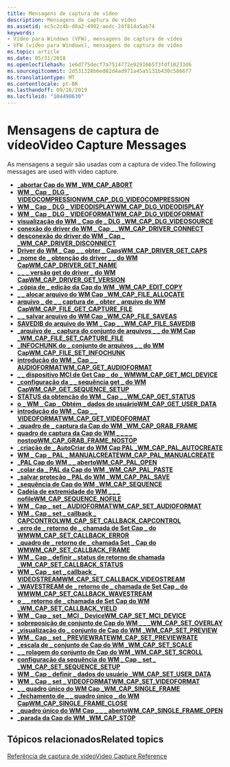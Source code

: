 ```yaml
---
title: Mensagens de captura de vídeo
description: Mensagens de captura de vídeo
ms.assetid: ec5c2c4b-d0a2-4982-aedc-24f814a5ab74
keywords:
- Vídeo para Windows (VFW), mensagens de captura de vídeo
- VFW (vídeo para Windows), mensagens de captura de vídeo
ms.topic: article
ms.date: 05/31/2018
ms.openlocfilehash: 1e6d775decf7a7514772e9291665f3fdf10233d6
ms.sourcegitcommit: 2d531328b6ed82d4ad971a45a5131b430c5866f7
ms.translationtype: MT
ms.contentlocale: pt-BR
ms.lasthandoff: 09/16/2019
ms.locfileid: "104498630"
---
```

# <a name="video-capture-messages"></a><span data-ttu-id="26f10-105">Mensagens de captura de vídeo</span><span class="sxs-lookup"><span data-stu-id="26f10-105">Video Capture Messages</span></span>

<span data-ttu-id="26f10-106">As mensagens a seguir são usadas com a captura de vídeo.</span><span class="sxs-lookup"><span data-stu-id="26f10-106">The following messages are used with video capture.</span></span>

-   [<span data-ttu-id="26f10-107">**\_abortar Cap do WM \_**</span><span class="sxs-lookup"><span data-stu-id="26f10-107">**WM\_CAP\_ABORT**</span></span>](wm-cap-abort.md)
-   [<span data-ttu-id="26f10-108">**WM \_ Cap \_ DLG \_ VIDEOCOMPRESSION**</span><span class="sxs-lookup"><span data-stu-id="26f10-108">**WM\_CAP\_DLG\_VIDEOCOMPRESSION**</span></span>](wm-cap-dlg-videocompression.md)
-   [<span data-ttu-id="26f10-109">**WM \_ Cap \_ DLG \_ VIDEODISPLAY**</span><span class="sxs-lookup"><span data-stu-id="26f10-109">**WM\_CAP\_DLG\_VIDEODISPLAY**</span></span>](wm-cap-dlg-videodisplay.md)
-   [<span data-ttu-id="26f10-110">**WM \_ Cap \_ DLG \_ VIDEOFORMAT**</span><span class="sxs-lookup"><span data-stu-id="26f10-110">**WM\_CAP\_DLG\_VIDEOFORMAT**</span></span>](wm-cap-dlg-videoformat.md)
-   [<span data-ttu-id="26f10-111">**visualização do WM \_ Cap de \_ DLG \_**</span><span class="sxs-lookup"><span data-stu-id="26f10-111">**WM\_CAP\_DLG\_VIDEOSOURCE**</span></span>](wm-cap-dlg-videosource.md)
-   [<span data-ttu-id="26f10-112">**conexão do driver do WM \_ Cap \_ \_**</span><span class="sxs-lookup"><span data-stu-id="26f10-112">**WM\_CAP\_DRIVER\_CONNECT**</span></span>](wm-cap-driver-connect.md)
-   [<span data-ttu-id="26f10-113">**desconexão do driver do WM \_ Cap \_ \_**</span><span class="sxs-lookup"><span data-stu-id="26f10-113">**WM\_CAP\_DRIVER\_DISCONNECT**</span></span>](wm-cap-driver-disconnect.md)
-   [<span data-ttu-id="26f10-114">**Driver do WM \_ Cap \_ \_ obter \_ Caps**</span><span class="sxs-lookup"><span data-stu-id="26f10-114">**WM\_CAP\_DRIVER\_GET\_CAPS**</span></span>](wm-cap-driver-get-caps.md)
-   [<span data-ttu-id="26f10-115">**\_nome de \_ obtenção do driver \_ \_ do WM Cap**</span><span class="sxs-lookup"><span data-stu-id="26f10-115">**WM\_CAP\_DRIVER\_GET\_NAME**</span></span>](wm-cap-driver-get-name.md)
-   [<span data-ttu-id="26f10-116">**\_ \_ \_ versão get do driver \_ do WM Cap**</span><span class="sxs-lookup"><span data-stu-id="26f10-116">**WM\_CAP\_DRIVER\_GET\_VERSION**</span></span>](wm-cap-driver-get-version.md)
-   [<span data-ttu-id="26f10-117">**\_cópia de \_ edição da Cap do WM \_**</span><span class="sxs-lookup"><span data-stu-id="26f10-117">**WM\_CAP\_EDIT\_COPY**</span></span>](wm-cap-edit-copy.md)
-   [<span data-ttu-id="26f10-118">**\_ \_ alocar arquivo do WM Cap \_**</span><span class="sxs-lookup"><span data-stu-id="26f10-118">**WM\_CAP\_FILE\_ALLOCATE**</span></span>](wm-cap-file-allocate.md)
-   [<span data-ttu-id="26f10-119">**arquivo \_ de \_ \_ captura de \_ obter \_ arquivo do WM Cap**</span><span class="sxs-lookup"><span data-stu-id="26f10-119">**WM\_CAP\_FILE\_GET\_CAPTURE\_FILE**</span></span>](wm-cap-file-get-capture-file.md)
-   [<span data-ttu-id="26f10-120">**\_ \_ salvar arquivo do WM Cap \_**</span><span class="sxs-lookup"><span data-stu-id="26f10-120">**WM\_CAP\_FILE\_SAVEAS**</span></span>](wm-cap-file-saveas.md)
-   [<span data-ttu-id="26f10-121">**SAVEDIB do arquivo do WM \_ Cap \_ \_**</span><span class="sxs-lookup"><span data-stu-id="26f10-121">**WM\_CAP\_FILE\_SAVEDIB**</span></span>](wm-cap-file-savedib.md)
-   [<span data-ttu-id="26f10-122">**\_arquivo de \_ captura do conjunto de arquivos \_ \_ do WM Cap \_**</span><span class="sxs-lookup"><span data-stu-id="26f10-122">**WM\_CAP\_FILE\_SET\_CAPTURE\_FILE**</span></span>](wm-cap-file-set-capture-file.md)
-   [<span data-ttu-id="26f10-123">**\_INFOCHUNK do \_ conjunto de arquivos \_ \_ do WM Cap**</span><span class="sxs-lookup"><span data-stu-id="26f10-123">**WM\_CAP\_FILE\_SET\_INFOCHUNK**</span></span>](wm-cap-file-set-infochunk.md)
-   [<span data-ttu-id="26f10-124">**introdução do WM \_ Cap \_ \_ AUDIOFORMAT**</span><span class="sxs-lookup"><span data-stu-id="26f10-124">**WM\_CAP\_GET\_AUDIOFORMAT**</span></span>](wm-cap-get-audioformat.md)
-   [<span data-ttu-id="26f10-125">**\_ \_ dispositivo MCI de Get Cap \_ do \_ WM**</span><span class="sxs-lookup"><span data-stu-id="26f10-125">**WM\_CAP\_GET\_MCI\_DEVICE**</span></span>](wm-cap-get-mci-device.md)
-   [<span data-ttu-id="26f10-126">**\_configuração da \_ \_ sequência get \_ do WM Cap**</span><span class="sxs-lookup"><span data-stu-id="26f10-126">**WM\_CAP\_GET\_SEQUENCE\_SETUP**</span></span>](wm-cap-get-sequence-setup.md)
-   [<span data-ttu-id="26f10-127">**STATUS da obtenção do WM \_ Cap \_ \_**</span><span class="sxs-lookup"><span data-stu-id="26f10-127">**WM\_CAP\_GET\_STATUS**</span></span>](wm-cap-get-status.md)
-   [<span data-ttu-id="26f10-128">**o \_ WM \_ Cap \_ Obtém \_ dados do usuário**</span><span class="sxs-lookup"><span data-stu-id="26f10-128">**WM\_CAP\_GET\_USER\_DATA**</span></span>](wm-cap-get-user-data.md)
-   [<span data-ttu-id="26f10-129">**introdução do WM \_ Cap \_ \_ VIDEOFORMAT**</span><span class="sxs-lookup"><span data-stu-id="26f10-129">**WM\_CAP\_GET\_VIDEOFORMAT**</span></span>](wm-cap-get-videoformat.md)
-   [<span data-ttu-id="26f10-130">**\_quadro de \_ captura da Cap do WM \_**</span><span class="sxs-lookup"><span data-stu-id="26f10-130">**WM\_CAP\_GRAB\_FRAME**</span></span>](wm-cap-grab-frame.md)
-   [<span data-ttu-id="26f10-131">**quadro de captura da Cap do WM \_ \_ \_ \_ nostop**</span><span class="sxs-lookup"><span data-stu-id="26f10-131">**WM\_CAP\_GRAB\_FRAME\_NOSTOP**</span></span>](wm-cap-grab-frame-nostop.md)
-   [<span data-ttu-id="26f10-132">**\_criação de \_ AutoCriar do WM Cap PAL \_**</span><span class="sxs-lookup"><span data-stu-id="26f10-132">**WM\_CAP\_PAL\_AUTOCREATE**</span></span>](wm-cap-pal-autocreate.md)
-   [<span data-ttu-id="26f10-133">**WM \_ Cap \_ PAL \_ MANUALCREATE**</span><span class="sxs-lookup"><span data-stu-id="26f10-133">**WM\_CAP\_PAL\_MANUALCREATE**</span></span>](wm-cap-pal-manualcreate.md)
-   [<span data-ttu-id="26f10-134">**\_PAL Cap do WM \_ \_ aberto**</span><span class="sxs-lookup"><span data-stu-id="26f10-134">**WM\_CAP\_PAL\_OPEN**</span></span>](wm-cap-pal-open.md)
-   [<span data-ttu-id="26f10-135">**\_colar da \_ PAL da Cap do WM \_**</span><span class="sxs-lookup"><span data-stu-id="26f10-135">**WM\_CAP\_PAL\_PASTE**</span></span>](wm-cap-pal-paste.md)
-   [<span data-ttu-id="26f10-136">**\_salvar proteção \_ PAL do WM \_**</span><span class="sxs-lookup"><span data-stu-id="26f10-136">**WM\_CAP\_PAL\_SAVE**</span></span>](wm-cap-pal-save.md)
-   [<span data-ttu-id="26f10-137">**\_sequência de Cap do WM \_**</span><span class="sxs-lookup"><span data-stu-id="26f10-137">**WM\_CAP\_SEQUENCE**</span></span>](wm-cap-sequence.md)
-   [<span data-ttu-id="26f10-138">**Cadeia de extremidade do WM \_ \_ \_ nofile**</span><span class="sxs-lookup"><span data-stu-id="26f10-138">**WM\_CAP\_SEQUENCE\_NOFILE**</span></span>](wm-cap-sequence-nofile.md)
-   [<span data-ttu-id="26f10-139">**WM \_ Cap \_ set \_ AUDIOFORMAT**</span><span class="sxs-lookup"><span data-stu-id="26f10-139">**WM\_CAP\_SET\_AUDIOFORMAT**</span></span>](wm-cap-set-audioformat.md)
-   [<span data-ttu-id="26f10-140">**WM \_ Cap \_ set \_ callback \_ CAPCONTROL**</span><span class="sxs-lookup"><span data-stu-id="26f10-140">**WM\_CAP\_SET\_CALLBACK\_CAPCONTROL**</span></span>](wm-cap-set-callback-capcontrol.md)
-   [<span data-ttu-id="26f10-141">**\_erro de \_ retorno de \_ chamada de Set Cap \_ do WM**</span><span class="sxs-lookup"><span data-stu-id="26f10-141">**WM\_CAP\_SET\_CALLBACK\_ERROR**</span></span>](wm-cap-set-callback-error.md)
-   [<span data-ttu-id="26f10-142">**\_quadro de \_ retorno de \_ chamada Set \_ Cap do WM**</span><span class="sxs-lookup"><span data-stu-id="26f10-142">**WM\_CAP\_SET\_CALLBACK\_FRAME**</span></span>](wm-cap-set-callback-frame.md)
-   [<span data-ttu-id="26f10-143">**WM \_ Cap \_ definir \_ status de retorno de chamada \_**</span><span class="sxs-lookup"><span data-stu-id="26f10-143">**WM\_CAP\_SET\_CALLBACK\_STATUS**</span></span>](wm-cap-set-callback-status.md)
-   [<span data-ttu-id="26f10-144">**WM \_ Cap \_ set \_ callback \_ VIDEOSTREAM**</span><span class="sxs-lookup"><span data-stu-id="26f10-144">**WM\_CAP\_SET\_CALLBACK\_VIDEOSTREAM**</span></span>](wm-cap-set-callback-videostream.md)
-   [<span data-ttu-id="26f10-145">**\_WAVESTREAM de \_ retorno de \_ chamada de Set Cap \_ do WM**</span><span class="sxs-lookup"><span data-stu-id="26f10-145">**WM\_CAP\_SET\_CALLBACK\_WAVESTREAM**</span></span>](wm-cap-set-callback-wavestream.md)
-   [<span data-ttu-id="26f10-146">**o \_ \_ retorno de \_ chamada de Set Cap do WM \_**</span><span class="sxs-lookup"><span data-stu-id="26f10-146">**WM\_CAP\_SET\_CALLBACK\_YIELD**</span></span>](wm-cap-set-callback-yield.md)
-   [<span data-ttu-id="26f10-147">**WM \_ Cap \_ set \_ MCI \_ Device**</span><span class="sxs-lookup"><span data-stu-id="26f10-147">**WM\_CAP\_SET\_MCI\_DEVICE**</span></span>](wm-cap-set-mci-device.md)
-   [<span data-ttu-id="26f10-148">**sobreposição de conjunto de Cap do WM \_ \_ \_**</span><span class="sxs-lookup"><span data-stu-id="26f10-148">**WM\_CAP\_SET\_OVERLAY**</span></span>](wm-cap-set-overlay.md)
-   [<span data-ttu-id="26f10-149">**\_visualização do \_ conjunto de Cap do WM \_**</span><span class="sxs-lookup"><span data-stu-id="26f10-149">**WM\_CAP\_SET\_PREVIEW**</span></span>](wm-cap-set-preview.md)
-   [<span data-ttu-id="26f10-150">**WM \_ Cap \_ set \_ PREVIEWRATE**</span><span class="sxs-lookup"><span data-stu-id="26f10-150">**WM\_CAP\_SET\_PREVIEWRATE**</span></span>](wm-cap-set-previewrate.md)
-   [<span data-ttu-id="26f10-151">**\_escala de \_ conjunto de Cap do WM \_**</span><span class="sxs-lookup"><span data-stu-id="26f10-151">**WM\_CAP\_SET\_SCALE**</span></span>](wm-cap-set-scale.md)
-   [<span data-ttu-id="26f10-152">**\_ \_ rolagem do conjunto de Cap do WM \_**</span><span class="sxs-lookup"><span data-stu-id="26f10-152">**WM\_CAP\_SET\_SCROLL**</span></span>](wm-cap-set-scroll.md)
-   [<span data-ttu-id="26f10-153">**configuração da sequência do WM \_ Cap \_ set \_ \_**</span><span class="sxs-lookup"><span data-stu-id="26f10-153">**WM\_CAP\_SET\_SEQUENCE\_SETUP**</span></span>](wm-cap-set-sequence-setup.md)
-   [<span data-ttu-id="26f10-154">**WM \_ Cap \_ definir \_ dados do usuário \_**</span><span class="sxs-lookup"><span data-stu-id="26f10-154">**WM\_CAP\_SET\_USER\_DATA**</span></span>](wm-cap-set-user-data.md)
-   [<span data-ttu-id="26f10-155">**WM \_ Cap \_ set \_ VIDEOFORMAT**</span><span class="sxs-lookup"><span data-stu-id="26f10-155">**WM\_CAP\_SET\_VIDEOFORMAT**</span></span>](wm-cap-set-videoformat.md)
-   [<span data-ttu-id="26f10-156">**\_ \_ quadro único do WM Cap \_**</span><span class="sxs-lookup"><span data-stu-id="26f10-156">**WM\_CAP\_SINGLE\_FRAME**</span></span>](wm-cap-single-frame.md)
-   [<span data-ttu-id="26f10-157">**\_fechamento de \_ \_ quadro único \_ do WM Cap**</span><span class="sxs-lookup"><span data-stu-id="26f10-157">**WM\_CAP\_SINGLE\_FRAME\_CLOSE**</span></span>](wm-cap-single-frame-close.md)
-   [<span data-ttu-id="26f10-158">**\_quadro único do WM Cap \_ \_ \_ aberto**</span><span class="sxs-lookup"><span data-stu-id="26f10-158">**WM\_CAP\_SINGLE\_FRAME\_OPEN**</span></span>](wm-cap-single-frame-open.md)
-   [<span data-ttu-id="26f10-159">**\_parada da Cap do WM \_**</span><span class="sxs-lookup"><span data-stu-id="26f10-159">**WM\_CAP\_STOP**</span></span>](wm-cap-stop.md)

## <a name="related-topics"></a><span data-ttu-id="26f10-160">Tópicos relacionados</span><span class="sxs-lookup"><span data-stu-id="26f10-160">Related topics</span></span>

<dl> <dt>

[<span data-ttu-id="26f10-161">Referência de captura de vídeo</span><span class="sxs-lookup"><span data-stu-id="26f10-161">Video Capture Reference</span></span>](video-capture-reference.md)
</dt> </dl>

 

 




